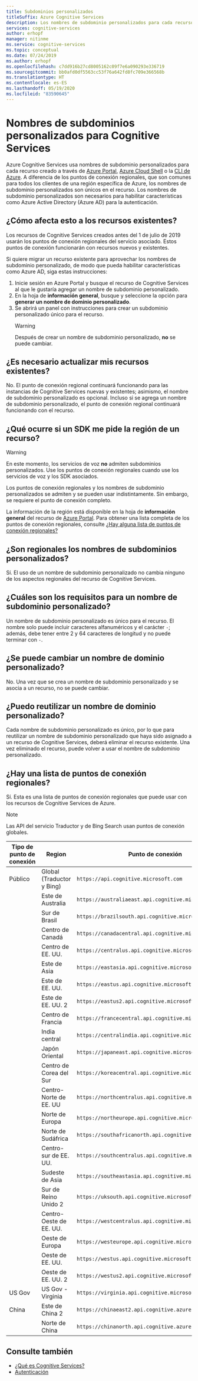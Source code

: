 ```yaml
---
title: Subdominios personalizados
titleSuffix: Azure Cognitive Services
description: Los nombres de subdominio personalizados para cada recurso se crean a través de Azure Portal, Azure Cloud Shell o la CLI de Azure.
services: cognitive-services
author: erhopf
manager: nitinme
ms.service: cognitive-services
ms.topic: conceptual
ms.date: 07/24/2019
ms.author: erhopf
ms.openlocfilehash: c7dd916b27cd8005162c09f7e6a090293e336719
ms.sourcegitcommit: bb0afd0df5563cc53f76a642fd8fc709e366568b
ms.translationtype: HT
ms.contentlocale: es-ES
ms.lasthandoff: 05/19/2020
ms.locfileid: "83590645"
---
```

# <a name="custom-subdomain-names-for-cognitive-services"></a>Nombres de subdominios personalizados para Cognitive Services

Azure Cognitive Services usa nombres de subdominio personalizados para cada recurso creado a través de [Azure Portal](https://portal.azure.com), [Azure Cloud Shell](https://azure.microsoft.com/features/cloud-shell/) o la [CLI de Azure](https://docs.microsoft.com/cli/azure/install-azure-cli). A diferencia de los puntos de conexión regionales, que son comunes para todos los clientes de una región específica de Azure, los nombres de subdominio personalizados son únicos en el recurso. Los nombres de subdominio personalizados son necesarios para habilitar características como Azure Active Directory (Azure AD) para la autenticación.

## <a name="how-does-this-impact-existing-resources"></a>¿Cómo afecta esto a los recursos existentes?

Los recursos de Cognitive Services creados antes del 1 de julio de 2019 usarán los puntos de conexión regionales del servicio asociado. Estos puntos de conexión funcionarán con recursos nuevos y existentes.

Si quiere migrar un recurso existente para aprovechar los nombres de subdominio personalizado, de modo que pueda habilitar características como Azure AD, siga estas instrucciones:

1. Inicie sesión en Azure Portal y busque el recurso de Cognitive Services al que le gustaría agregar un nombre de subdominio personalizado.
2. En la hoja de **información general**, busque y seleccione la opción para **generar un nombre de dominio personalizado**.
3. Se abrirá un panel con instrucciones para crear un subdominio personalizado único para el recurso.
   > [!WARNING]
   > Después de crear un nombre de subdominio personalizado, **no** se puede cambiar.

## <a name="do-i-need-to-update-my-existing-resources"></a>¿Es necesario actualizar mis recursos existentes?

No. El punto de conexión regional continuará funcionando para las instancias de Cognitive Services nuevas y existentes; asimismo, el nombre de subdominio personalizado es opcional. Incluso si se agrega un nombre de subdominio personalizado, el punto de conexión regional continuará funcionando con el recurso.

## <a name="what-if-an-sdk-asks-me-for-the-region-for-a-resource"></a>¿Qué ocurre si un SDK me pide la región de un recurso?

> [!WARNING]
> En este momento, los servicios de voz **no** admiten subdominios personalizados. Use los puntos de conexión regionales cuando use los servicios de voz y los SDK asociados.

Los puntos de conexión regionales y los nombres de subdominio personalizados se admiten y se pueden usar indistintamente. Sin embargo, se requiere el punto de conexión completo.

La información de la región está disponible en la hoja de **información general** del recurso de [Azure Portal](https://portal.azure.com). Para obtener una lista completa de los puntos de conexión regionales, consulte [¿Hay alguna lista de puntos de conexión regionales?](#is-there-a-list-of-regional-endpoints)

## <a name="are-custom-subdomain-names-regional"></a>¿Son regionales los nombres de subdominios personalizados?

Sí. El uso de un nombre de subdominio personalizado no cambia ninguno de los aspectos regionales del recurso de Cognitive Services.

## <a name="what-are-the-requirements-for-a-custom-subdomain-name"></a>¿Cuáles son los requisitos para un nombre de subdominio personalizado?

Un nombre de subdominio personalizado es único para el recurso. El nombre solo puede incluir caracteres alfanuméricos y el carácter `-`; además, debe tener entre 2 y 64 caracteres de longitud y no puede terminar con `-`.

## <a name="can-i-change-a-custom-domain-name"></a>¿Se puede cambiar un nombre de dominio personalizado?

No. Una vez que se crea un nombre de subdominio personalizado y se asocia a un recurso, no se puede cambiar.

## <a name="can-i-reuse-a-custom-domain-name"></a>¿Puedo reutilizar un nombre de dominio personalizado?

Cada nombre de subdominio personalizado es único, por lo que para reutilizar un nombre de subdominio personalizado que haya sido asignado a un recurso de Cognitive Services, deberá eliminar el recurso existente. Una vez eliminado el recurso, puede volver a usar el nombre de subdominio personalizado.

## <a name="is-there-a-list-of-regional-endpoints"></a>¿Hay una lista de puntos de conexión regionales?

Sí. Esta es una lista de puntos de conexión regionales que puede usar con los recursos de Cognitive Services de Azure.

> [!NOTE]
> Las API del servicio Traductor y de Bing Search usan puntos de conexión globales.

| Tipo de punto de conexión | Region | Punto de conexión |
|---------------|--------|----------|
| Público | Global (Traductor y Bing) | `https://api.cognitive.microsoft.com` |
| | Este de Australia | `https://australiaeast.api.cognitive.microsoft.com` |
| | Sur de Brasil | `https://brazilsouth.api.cognitive.microsoft.com` |
| | Centro de Canadá | `https://canadacentral.api.cognitive.microsoft.com` |
| | Centro de EE. UU. | `https://centralus.api.cognitive.microsoft.com` |
| | Este de Asia | `https://eastasia.api.cognitive.microsoft.com` |
| | Este de EE. UU. | `https://eastus.api.cognitive.microsoft.com` |
| | Este de EE. UU. 2 | `https://eastus2.api.cognitive.microsoft.com` |
| | Centro de Francia | `https://francecentral.api.cognitive.microsoft.com` |
| | India central | `https://centralindia.api.cognitive.microsoft.com` |
| | Japón Oriental | `https://japaneast.api.cognitive.microsoft.com` |
| | Centro de Corea del Sur | `https://koreacentral.api.cognitive.microsoft.com` |
| | Centro-Norte de EE. UU | `https://northcentralus.api.cognitive.microsoft.com` |
| | Norte de Europa | `https://northeurope.api.cognitive.microsoft.com` |
| | Norte de Sudáfrica | `https://southafricanorth.api.cognitive.microsoft.com` |
| | Centro-sur de EE. UU. | `https://southcentralus.api.cognitive.microsoft.com` |
| | Sudeste de Asia | `https://southeastasia.api.cognitive.microsoft.com` |
| | Sur de Reino Unido 2 | `https://uksouth.api.cognitive.microsoft.com` |
| | Centro-Oeste de EE. UU. | `https://westcentralus.api.cognitive.microsoft.com` |
| | Oeste de Europa | `https://westeurope.api.cognitive.microsoft.com` |
| | Oeste de EE. UU. | `https://westus.api.cognitive.microsoft.com` |
| | Oeste de EE. UU. 2 | `https://westus2.api.cognitive.microsoft.com` |
| US Gov | US Gov - Virginia | `https://virginia.api.cognitive.microsoft.us` |
| China | Este de China 2 | `https://chinaeast2.api.cognitive.azure.cn` |
| | Norte de China | `https://chinanorth.api.cognitive.azure.cn` |

## <a name="see-also"></a>Consulte también

* [¿Qué es Cognitive Services?](Welcome.md)
* [Autenticación](authentication.md)
